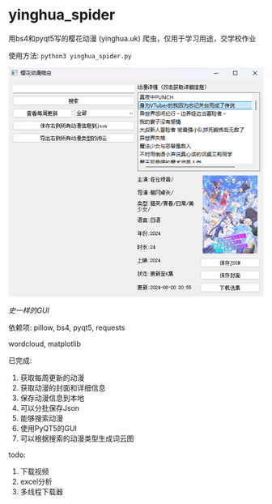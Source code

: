# yinghua_spider

用bs4和pyqt5写的樱花动漫 (yinghua.uk) 爬虫，仅用于学习用途，交学校作业

使用方法: `python3 yinghua_spider.py`

![Preview](preview.png)

*史一样的GUI*

依赖项: pillow, bs4, pyqt5, requests

wordcloud, matplotlib

已完成:
1. 获取每周更新的动漫
2. 获取动漫的封面和详细信息
3. 保存动漫信息到本地
4. 可以分批保存Json
5. 能够搜索动漫
6. 使用PyQT5的GUI
7. 可以根据搜索的动漫类型生成词云图

todo:
1. 下载视频
2. excel分析
3. 多线程下载器